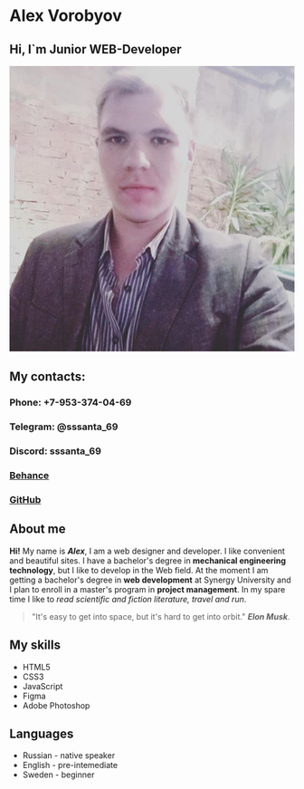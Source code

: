 # Alex Vorobyov
## Hi, I`m Junior WEB-Developer
![My photo](.\assets\my_photo.jpg)

## My contacts:

### Phone:  +7-953-374-04-69
### Telegram: @sssanta_69
### Discord: sssanta_69
### [Behance](https://www.behance.net/untersergeb810)
### [GitHub](https://github.com/sssanta69)

## About me

**Hi!** My name is **_Alex_**, I am a web designer and developer. 
I like convenient and beautiful sites. 
I have a bachelor's degree in __mechanical engineering technology__, but I like to develop in the Web field.
At the moment I am getting a bachelor's degree in **web development** at Synergy University and I plan to enroll in a master's program in **project management**.
In my spare time I like to _read scientific and fiction literature, travel and run_.
>"It's easy to get into space, but it's hard to get into orbit." **_Elon Musk_**.

## My skills
* HTML5
* CSS3
* JavaScript
* Figma
* Adobe Photoshop

## Languages
* Russian - native speaker
* English - pre-intemediate
* Sweden - beginner
